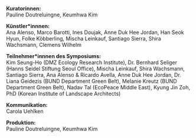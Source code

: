 **Kuratorinnen:**  
Pauline Doutreluingne, Keumhwa Kim

**Künstler\*innnen:**  
Ana Alenso, Marco Barotti, Ines Doujak, Anne Duk Hee Jordan, Han Seok Hyun, Folke Köbberling, Mischa Leinkauf, Santiago Sierra, Shira Wachsmann, Clemens Wilhelm

**Teilnehmer\*innnen des Symposiums:**  
Kim Seung-Ho (DMZ Ecology Research Institute),
Dr. Bernhard Seliger (Hanns Seidel Stiftung Seoul Office), Mischa Leinkauf, Shira Wachsmann, Santiago Sierra, Ana Alenso & Ricardo Avella, Anne Duk Hee Jordan, Dr. Liana Geidezis (BUND Department Green Belt), Melanie Kreutz (BUND Department Green Belt), Nadav Tal (EcoPeace Middle East), Kyung Jin Zoh, PhD (Korean Institute of Landscape Architects)

**Kommunikation:**  
Carola Uehlken

**Produktion:**  
Pauline Doutreluingne, Keumhwa Kim
